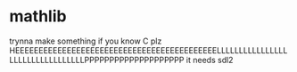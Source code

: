 # mathlib
trynna make something
if you know C plz
HEEEEEEEEEEEEEEEEEEEEEEEEEEEEEEEEEEEEEEEEEEELLLLLLLLLLLLLLLLLLLLLLLLLLLLLLLLLPPPPPPPPPPPPPPPPPPPP
it needs sdl2

